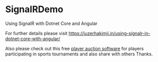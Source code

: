 # SignalRDemo
Using SignalR with Dotnet Core and Angular

For further details please visit https://juzerhakimji.in/using-signalr-in-dotnet-core-with-angular/

Also please check out this free <a href="https://www.bidathlete.com">player auction software</a> for players participating in sports tournaments and also share with others Thanks.  
